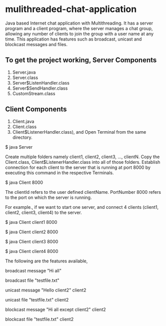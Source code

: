 # mulithreaded-chat-application
Java based Internet chat application with Multithreading. It has a server program and a client program, where the server manages a chat group, allowing any number of clients to join the group with a user name at any time. This application has features such as broadcast, unicast and blockcast messages and files. 

To get the project working, 
Server Components
-----------------
1. Server.java
2. Server.class
3. Server$ListenHandler.class
4. Server$SendHandler.class
5. CustomStream.class

Client Components
------------------ 
1. Client.java 
2. Client.class
3. Client$ListenerHandler.class), and Open Terminal from the same directory. 

$ java Server

Create multiple folders namely client1, client2, client3, ..., clientN.
Copy the Client.class, Client$ListenerHandler.class into all of those folders.
Establish connection for each client to the server that is running at port 8000 by executing this command in the respective Terminals.

$ java Client <clientId> 8000

The clientId refers to the user defined clientName. PortNumber 8000 refers to the port on which the server is running. 

For example., if we want to start one server, and connect 4 clients (client1, client2, client3, client4) to the server. 

$ java Client client1 8000

$ java Client client2 8000

$ java Client client3 8000

$ java Client client4 8000

The following are the features available, 

broadcast message "Hi all" 

broadcast file "testfile.txt" 

unicast message "Hello client2" client2

unicast file "testfile.txt" client2

blockcast message "Hi all except client2" client2

blockcast file "testfile.txt" client2
